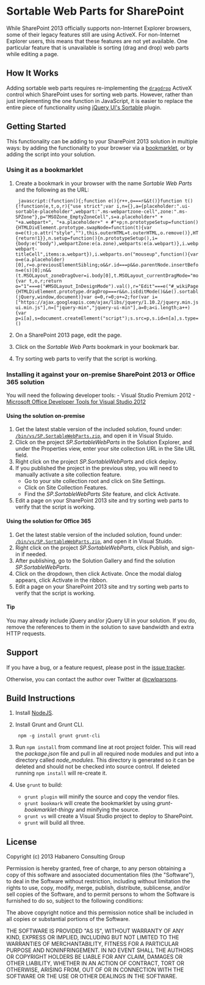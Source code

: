 # Sortable Web Parts for SharePoint

While SharePoint 2013 officially supports non-Internet Explorer browsers, some of their legacy features still are using ActiveX. For non-Internet Explorer users, this means that these features are not yet available. One particular feature that is unavailable is sorting (drag and drop) web parts while editing a page.

## How It Works

Adding sortable web parts requires re-implementing the [`dragdrop`](http://msdn.microsoft.com/en-us/library/4k1s9s90.aspx) ActiveX control which SharePoint uses for sorting web parts. However, rather than just implementing the one function in JavaScript, it is easier to replace the entire piece of functionality using [jQuery UI's Sortable](http://jqueryui.com/sortable/) plugin.

## Getting Started

This functionality can be adding to your SharePoint 2013 solution in multiple ways: by adding the functionality to your browser via a [bookmarklet](http://en.wikipedia.org/wiki/Bookmarklet), or by adding the script into your solution.

### Using it as a bookmarklet

1. Create a bookmark in your browser with the name *Sortable Web Parts* and the following as the URL:

        javascript:(function(){;function e(){r++,o===r&&t()}function t(){!function(e,t,o,r){"use strict";var i,n={},a={placeholder:".ui-sortable-placeholder",webpart:".ms-webpartzone-cell",zone:".ms-SPZone"},p="MSOZone_EmptyZoneCell",s=a.placeholder+" + "+a.webpart+", "+a.placeholder+" + #"+p;n.prototypeSetup=function(){HTMLDivElement.prototype.swapNode=function(t){var o=e(t);o.attr("style",""),this.outerHTML=t.outerHTML,o.remove()},HTMLDivElement.prototype.removeNode=function(){return!1}},n.setup=function(){n.prototypeSetup(),i={body:e("body"),webpartZone:e(a.zone),webparts:e(a.webpart)},i.webpartZone.sortable({connectWith:a.zone,handle:"span.js-webpart-titleCell",items:a.webpart}),i.webparts.on("mouseup",function(){var o=e(a.placeholder)[0],r=o.previousElementSibling;o&&r.id===p&&o.parentNode.insertBefore(o,r);var n=e(s)[0];n&&(t.MSOLayout_zoneDragOver=i.body[0],t.MSOLayout_currentDragMode="move",t.MSOLayout_iBar.setAttribute("goodDrop",!0),t.MSOLayout_MoveWebPart(this,n))})},n.isEditMode=function(){var t,o,r;return o="1"===e("#MSOLayout_InDesignMode").val(),r="Edit"===e("#_wikiPageMode").val(),t=o||r},n.init=function(){HTMLDivElement.prototype.dragDrop===r&&n.isEditMode()&&e().sortable&&n.setup()},e(n.init)}(jQuery,window,document)}var o=0,r=0;o+=2;for(var i=["https://ajax.googleapis.com/ajax/libs/jquery/1.10.2/jquery.min.js","https://ajax.googleapis.com/ajax/libs/jqueryui/1.10.3/jquery-ui.min.js"],n=["jquery-min","jquery-ui-min"],a=0;a<i.length;a++){var p=i[a],s=document.createElement("script");s.src=p,s.id=n[a],s.type="text/javascript",s.onload=e,document.body.appendChild(s)}t();;})()
2. On a SharePoint 2013 page, edit the page.
3. Click on the *Sortable Web Parts* bookmark in your bookmark bar.
4. Try sorting web parts to verify that the script is working.

### Installing it against your on-premise SharePoint 2013 or Office 365 solution

You will need the following developer tools:
    - Visual Studio Premium 2012
    - [Microsoft Office Developer Tools for Visual Studio 2012](http://msdn.microsoft.com/en-us/office/apps/fp123627.aspx)

#### Using the solution on-premise

1. Get the latest stable version of the included solution, found under:
   [`/bin/vs/SP.SortableWebParts.zip`](https://github.com/habaneroconsulting/sp-sortablewebparts/raw/master/bin/vs/SP.SortableWebParts.zip),
   and open it in Visual Stuido.
2. Click on the project *SP.SortableWebParts* in the Solution Explorer, and under the Properties view,
   enter your site collection URL in the Site URL field.
3. Right click on the project *SP.SortableWebParts* and click deploy.
4. If you published the project in the previous step, you will need to manually activate a site collection feature.
    - Go to your site collection root and click on Site Settings.
    - Click on Site Collection Features.
    - Find the *SP.SortableWebParts Site* feature, and click Activate.
5. Edit a page on your SharePoint 2013 site and try sorting web parts to verify that the script is working.

#### Using the solution for Office 365

1. Get the latest stable version of the included solution, found under:
   [`/bin/vs/SP.SortableWebParts.zip`](https://github.com/habaneroconsulting/sp-sortablewebparts/raw/master/bin/vs/SP.SortableWebParts.zip),
   and open it in Visual Stuido.
2. Right click on the project *SP.SortableWebParts*, click Publish, and sign-in if needed.
3. After publishing, go to the Solution Gallery and find the solution *SP.SortableWebParts*.
4. Click on the dropdown, then click Activate. Once the modal dialog appears, click Activate in the ribbon.
5. Edit a page on your SharePoint 2013 site and try sorting web parts to verify that the script is working.

#### Tip

You may already include jQuery and/or jQuery UI in your solution. If you do, remove the references to them in
the solution to save bandwidth and extra HTTP requests.

## Support

If you have a bug, or a feature request, please post in the [issue tracker](https://github.com/habaneroconsulting/sp-sortablewebparts/issues).

Otherwise, you can contact the author over Twitter at [@cwlparsons](https://twitter.com/cwlparsons).

## Build Instructions

1. Install [NodeJS](http://nodejs.org/).

2. Install Grunt and Grunt CLI.

        npm -g install grunt grunt-cli
3. Run `npm install` from command line at root project folder.
    This will read the *package.json* file and pull in all required node modules and put into a directory called *node_modules*. This directory is generated so it can be deleted and should not be checked into source control. If deleted running `npm install` will re-create it.
4. Use `grunt` to build:
    - `grunt plugin` will minify the source and copy the vendor files.
    - `grunt bookmark` will create the bookmarklet by using *grunt-bookmarklet-thingy* and minifying the source.
    - `grunt vs` will create a Visual Studio project to deploy to SharePoint.
    - `grunt` will build all three.

## License

Copyright (c) 2013 Habanero Consulting Group

Permission is hereby granted, free of charge, to any person obtaining a copy of this software and associated documentation files (the "Software"), to deal in the Software without restriction, including without limitation the rights to use, copy, modify, merge, publish, distribute, sublicense, and/or sell copies of the Software, and to permit persons to whom the Software is furnished to do so, subject to the following conditions: 

The above copyright notice and this permission notice shall be included in all copies or substantial portions of the Software.

THE SOFTWARE IS PROVIDED "AS IS", WITHOUT WARRANTY OF ANY KIND, EXPRESS OR IMPLIED, INCLUDING BUT NOT LIMITED TO THE WARRANTIES OF MERCHANTABILITY, FITNESS FOR A PARTICULAR PURPOSE AND NONINFRINGEMENT. IN NO EVENT SHALL THE AUTHORS OR COPYRIGHT HOLDERS BE LIABLE FOR ANY CLAIM, DAMAGES OR OTHER LIABILITY, WHETHER IN AN ACTION OF CONTRACT, TORT OR OTHERWISE, ARISING FROM, OUT OF OR IN CONNECTION WITH THE SOFTWARE OR THE USE OR OTHER DEALINGS IN THE SOFTWARE.
